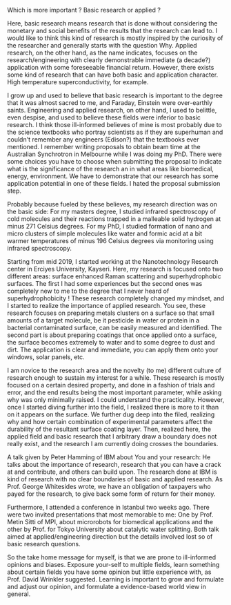 
Which is more important ? Basic research or applied ? 

Here, basic research means research that is done without considering the monetary and social benefits of the results that the research can lead to. I would like to think this kind of research is mostly inspired by the curiosity of the researcher and generally starts with the question Why. Applied research, on the other hand, as the name indicates, focuses on the research/engineering with clearly demonstrable immediate (a decade?) application with some foreseeable financial return.  However, there exists some kind of research that can have both basic and application character. High temperature superconductivity, for example. 

I grow up and used to believe that basic research is important to the degree that it was almost sacred to me, and Faraday, Einstein were over-earthly saints. Engineering and applied research, on other hand, I used to belittle, even despise, and used to believe these fields were inferior to basic research.  I think those ill-informed believes of mine is most probably due to the science textbooks who portray scientists as if they are superhuman and couldn't remember any engineers (Edison?) that the textbooks ever mentioned.  I remember writing proposals to obtain beam time at the Australian Synchrotron in Melbourne while I was doing my PhD. There were some choices you have to choose when submitting the proposal to indicate what is the significance of the research an in what areas like biomedical, energy, environment. We have to demonstrate that our research has some application potential in one of these fields. I hated the proposal submission step. 

Probably because fueled by these believes, my research direction was on the basic side: For my masters degree, I studied infrared spectroscopy of cold molecules and their reactions trapped in a malleable solid hydrogen at minus 271 Celsius degrees. For my PhD, I studied formation of nano and micro clusters of simple molecules like water and formic acid at a bit warmer temperatures of minus 196 Celsius degrees via monitoring using infrared spectroscopy.  

Starting from mid 2019, I started working at the Nanotechnology Research center in Erciyes University, Kayseri. Here, my research is focused onto two different areas: surface enhanced Raman scattering and superhydrophobic surfaces. The first I had some experiences but the second ones was completely new to me to the degree that I never heard of superhydrophobicity ! These research completely changed my mindset, and I started to realize the importance of applied research. You see, these research focuses on preparing metals clusters on a surface so that small amounts of a target molecule, be it pesticide in water or protein in a bacterial contaminated surface, can be easily measured and identified. The second part is about preparing coatings that once applied onto a surface, the surface becomes extremely to water and to some degree to dust and dirt. The application is clear and immediate, you can apply them onto your windows, solar panels, etc. 

I am novice to the research area and the novelty (to me) different culture of research enough to sustain my interest for a while. These research is mostly focused on a certain desired property, and done in a fashion of trials and error, and the end results being the most important parameter, while asking why was only minimally raised. I could understand the practicality. However, once I started diving further into the field, I realized there is more to it than on it appears on the surface. We further dug deep into the filed, realizing why and how certain combination of experimental parameters affect the durability of the resultant surface coating layer. Then, realized here, the applied field and basic research that I arbitrary draw a boundary does not really exist, and the research I am currently doing crosses the boundaries. 

A talk given by Peter Hamming of IBM about You and your research: He talks about the importance of research, research that you can have a crack at and contribute, and others can build upon. The research done at IBM is kind of research with no clear boundaries of basic and applied research. As Prof. George Whitesides wrote, we have an obligation of taxpayers who payed for the research, to give back some form of return for their money. 

Furthermore, I attended a conference in Istanbul two weeks ago. There were two invited presentations that most memorable to me: One by Prof. Metin Sitti of MPI, about microrobots for biomedical applications and the other by Prof. for Tokyo University about catalytic water splitting. Both talk aimed at applied/engineering direction but the details involved lost so of basic research questions. 

So the take home message for myself, is that we are prone to ill-informed opinions and biases. Exposure your-self to multiple fields, learn something about certain fields you have some opinion but little experience with, as Prof. David Wrinkler suggested. Learning is important to grow and formulate and adjust our opinion, and formulate a evidence-based world view in general. 



